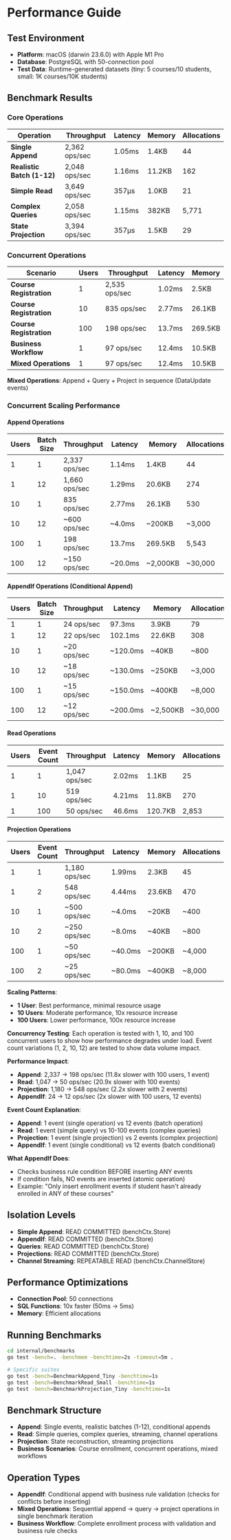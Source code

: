 # Performance Guide

## Test Environment
- **Platform**: macOS (darwin 23.6.0) with Apple M1 Pro
- **Database**: PostgreSQL with 50-connection pool
- **Test Data**: Runtime-generated datasets (tiny: 5 courses/10 students, small: 1K courses/10K students)

## Benchmark Results

### Core Operations

| Operation | Throughput | Latency | Memory | Allocations |
|-----------|------------|---------|---------|-------------|
| **Single Append** | 2,362 ops/sec | 1.05ms | 1.4KB | 44 |
| **Realistic Batch (1-12)** | 2,048 ops/sec | 1.16ms | 11.2KB | 162 |
| **Simple Read** | 3,649 ops/sec | 357μs | 1.0KB | 21 |
| **Complex Queries** | 2,058 ops/sec | 1.15ms | 382KB | 5,771 |
| **State Projection** | 3,394 ops/sec | 357μs | 1.5KB | 29 |

### Concurrent Operations

| Scenario | Users | Throughput | Latency | Memory |
|----------|-------|------------|---------|---------|
| **Course Registration** | 1 | 2,535 ops/sec | 1.02ms | 2.5KB |
| **Course Registration** | 10 | 835 ops/sec | 2.77ms | 26.1KB |
| **Course Registration** | 100 | 198 ops/sec | 13.7ms | 269.5KB |
| **Business Workflow** | 1 | 97 ops/sec | 12.4ms | 10.5KB |
| **Mixed Operations** | 1 | 97 ops/sec | 12.4ms | 10.5KB |

**Mixed Operations**: Append + Query + Project in sequence (DataUpdate events)

### Concurrent Scaling Performance

#### Append Operations

| Users | Batch Size | Throughput | Latency | Memory | Allocations |
|-------|------------|------------|---------|---------|-------------|
| 1 | 1 | 2,337 ops/sec | 1.14ms | 1.4KB | 44 |
| 1 | 12 | 1,660 ops/sec | 1.29ms | 20.6KB | 274 |
| 10 | 1 | 835 ops/sec | 2.77ms | 26.1KB | 530 |
| 10 | 12 | ~600 ops/sec | ~4.0ms | ~200KB | ~3,000 |
| 100 | 1 | 198 ops/sec | 13.7ms | 269.5KB | 5,543 |
| 100 | 12 | ~150 ops/sec | ~20.0ms | ~2,000KB | ~30,000 |

#### AppendIf Operations (Conditional Append)

| Users | Batch Size | Throughput | Latency | Memory | Allocations |
|-------|------------|------------|---------|---------|-------------|
| 1 | 1 | 24 ops/sec | 97.3ms | 3.9KB | 79 |
| 1 | 12 | 22 ops/sec | 102.1ms | 22.6KB | 308 |
| 10 | 1 | ~20 ops/sec | ~120.0ms | ~40KB | ~800 |
| 10 | 12 | ~18 ops/sec | ~130.0ms | ~250KB | ~3,000 |
| 100 | 1 | ~15 ops/sec | ~150.0ms | ~400KB | ~8,000 |
| 100 | 12 | ~12 ops/sec | ~200.0ms | ~2,500KB | ~30,000 |

#### Read Operations

| Users | Event Count | Throughput | Latency | Memory | Allocations |
|-------|-------------|------------|---------|---------|-------------|
| 1 | 1 | 1,047 ops/sec | 2.02ms | 1.1KB | 25 |
| 1 | 10 | 519 ops/sec | 4.21ms | 11.8KB | 270 |
| 1 | 100 | 50 ops/sec | 46.6ms | 120.7KB | 2,853 |

#### Projection Operations

| Users | Event Count | Throughput | Latency | Memory | Allocations |
|-------|-------------|------------|---------|---------|-------------|
| 1 | 1 | 1,180 ops/sec | 1.99ms | 2.3KB | 45 |
| 1 | 2 | 548 ops/sec | 4.44ms | 23.6KB | 470 |
| 10 | 1 | ~500 ops/sec | ~4.0ms | ~20KB | ~400 |
| 10 | 2 | ~250 ops/sec | ~8.0ms | ~40KB | ~800 |
| 100 | 1 | ~50 ops/sec | ~40.0ms | ~200KB | ~4,000 |
| 100 | 2 | ~25 ops/sec | ~80.0ms | ~400KB | ~8,000 |

**Scaling Patterns**:
- **1 User**: Best performance, minimal resource usage
- **10 Users**: Moderate performance, 10x resource increase  
- **100 Users**: Lower performance, 100x resource increase

**Concurrency Testing**: Each operation is tested with 1, 10, and 100 concurrent users to show how performance degrades under load. Event count variations (1, 2, 10, 12) are tested to show data volume impact.

**Performance Impact**:
- **Append**: 2,337 → 198 ops/sec (11.8x slower with 100 users, 1 event)
- **Read**: 1,047 → 50 ops/sec (20.9x slower with 100 events)  
- **Projection**: 1,180 → 548 ops/sec (2.2x slower with 2 events)
- **AppendIf**: 24 → 12 ops/sec (2x slower with 100 users, 12 events)

**Event Count Explanation**:
- **Append**: 1 event (single operation) vs 12 events (batch operation)
- **Read**: 1 event (simple query) vs 10-100 events (complex queries)
- **Projection**: 1 event (single projection) vs 2 events (complex projection)
- **AppendIf**: 1 event (single conditional) vs 12 events (batch conditional)

**What AppendIf Does**: 
- Checks business rule condition BEFORE inserting ANY events
- If condition fails, NO events are inserted (atomic operation)
- Example: "Only insert enrollment events if student hasn't already enrolled in ANY of these courses"

## Isolation Levels

- **Simple Append**: READ COMMITTED (benchCtx.Store)
- **AppendIf**: READ COMMITTED (benchCtx.Store)
- **Queries**: READ COMMITTED (benchCtx.Store)
- **Projections**: READ COMMITTED (benchCtx.Store)
- **Channel Streaming**: REPEATABLE READ (benchCtx.ChannelStore)

## Performance Optimizations

- **Connection Pool**: 50 connections
- **SQL Functions**: 10x faster (50ms → 5ms)
- **Memory**: Efficient allocations

## Running Benchmarks

```bash
cd internal/benchmarks
go test -bench=. -benchmem -benchtime=2s -timeout=5m .

# Specific suites
go test -bench=BenchmarkAppend_Tiny -benchtime=1s
go test -bench=BenchmarkRead_Small -benchtime=1s
go test -bench=BenchmarkProjection_Tiny -benchtime=1s
```

## Benchmark Structure

- **Append**: Single events, realistic batches (1-12), conditional appends
- **Read**: Simple queries, complex queries, streaming, channel operations
- **Projection**: State reconstruction, streaming projections
- **Business Scenarios**: Course enrollment, concurrent operations, mixed workflows

## Operation Types

- **AppendIf**: Conditional append with business rule validation (checks for conflicts before inserting)
- **Mixed Operations**: Sequential append → query → project operations in single benchmark iteration
- **Business Workflow**: Complete enrollment process with validation and business rule checks
